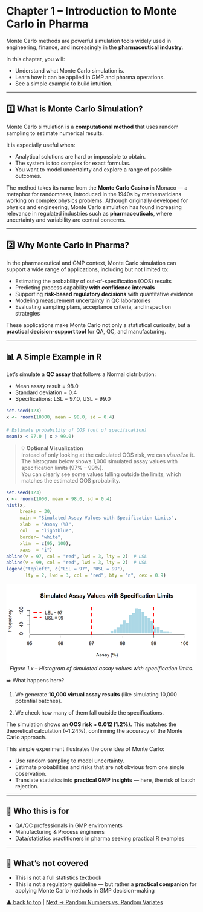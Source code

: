 # Chapter 1 – Introduction to Monte Carlo in Pharma

Monte Carlo methods are powerful simulation tools widely used in engineering, finance, and increasingly in the **pharmaceutical industry**.

In this chapter, you will:

- Understand what Monte Carlo simulation is.  
- Learn how it can be applied in GMP and pharma operations.  
- See a simple example to build intuition.  

---

## 1️⃣ What is Monte Carlo Simulation?

Monte Carlo simulation is a **computational method** that uses random sampling to estimate numerical results.  

It is especially useful when:

- Analytical solutions are hard or impossible to obtain.  
- The system is too complex for exact formulas.  
- You want to model uncertainty and explore a range of possible outcomes.  

The method takes its name from the **Monte Carlo Casino** in Monaco — a metaphor for randomness, introduced in the 1940s by mathematicians working on complex physics problems.
Although originally developed for physics and engineering, Monte Carlo simulation has found increasing relevance in regulated industries such as **pharmaceuticals**, where uncertainty and variability are central concerns.

---

## 2️⃣ Why Monte Carlo in Pharma?

In the pharmaceutical and GMP context, Monte Carlo simulation can support a wide range of applications, including but not limited to:

- Estimating the probability of out-of-specification (OOS) results  
- Predicting process capability **with confidence intervals**  
- Supporting **risk-based regulatory decisions** with quantitative evidence  
- Modeling measurement uncertainty in QC laboratories  
- Evaluating sampling plans, acceptance criteria, and inspection strategies  

These applications make Monte Carlo not only a statistical curiosity, but a **practical decision-support tool** for QA, QC, and manufacturing.

---

## 📊 A Simple Example in R

Let’s simulate a **QC assay** that follows a Normal distribution:  
- Mean assay result = 98.0  
- Standard deviation = 0.4  
- Specifications: LSL = 97.0, USL = 99.0  

```r
set.seed(123)
x <- rnorm(10000, mean = 98.0, sd = 0.4)

# Estimate probability of OOS (out of specification)
mean(x < 97.0 | x > 99.0)
```

> 💡 **Optional Visualization**  
> Instead of only looking at the calculated OOS risk, we can *visualize* it.  
> The histogram below shows 1,000 simulated assay values with specification limits (97% – 99%).  
> You can clearly see some values falling outside the limits, which matches the estimated OOS probability.  

```r
set.seed(123)
x <- rnorm(1000, mean = 98.0, sd = 0.4)
hist(x,
     breaks = 30,
     main = "Simulated Assay Values with Specification Limits",
     xlab  = "Assay (%)",
     col   = "lightblue",
     border= "white",
     xlim  = c(95, 100),   
     xaxs  = "i")          
abline(v = 97, col = "red", lwd = 3, lty = 2)  # LSL
abline(v = 99, col = "red", lwd = 3, lty = 2)  # USL
legend("topleft", c("LSL = 97", "USL = 99"),
       lty = 2, lwd = 3, col = "red", bty = "n", cex = 0.9)
```

<p align="center">
  <img src="../images/ch1_histogram_with_specs.png" alt="Histogram with Spec Limits" width="700">
  <br>
  <em>Figure 1.x – Histogram of simulated assay values with specification limits.</em>
</p>


➡️ What happens here?

1. We generate **10,000 virtual assay results** (like simulating 10,000 potential batches).

2. We check how many of them fall outside the specifications.

The simulation shows an **OOS risk ≈ 0.012 (1.2%).**
This matches the theoretical calculation (~1.24%), confirming the accuracy of the Monte Carlo approach.

This simple experiment illustrates the core idea of Monte Carlo:

- Use random sampling to model uncertainty.
- Estimate probabilities and risks that are not obvious from one single observation.
- Translate statistics into **practical GMP insights** — here, the risk of batch rejection.

---

## 👥 Who this is for
- QA/QC professionals in GMP environments  
- Manufacturing & Process engineers  
- Data/statistics practitioners in pharma seeking practical R examples  

---

## 🚫 What’s not covered
- This is not a full statistics textbook  
- This is not a regulatory guideline — but rather a **practical companion** for applying Monte Carlo methods in GMP decision-making  

[▲ back to top](https://rbonfichi.github.io/monte-carlo-gmp-pharma/) | [Next → Random Numbers vs. Random Variates](chapter02_random-variates.md)
